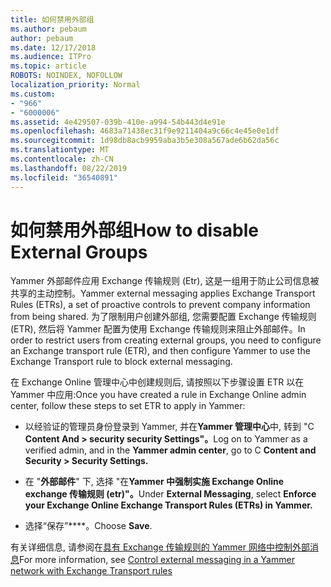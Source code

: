 ```yaml
---
title: 如何禁用外部组
ms.author: pebaum
author: pebaum
ms.date: 12/17/2018
ms.audience: ITPro
ms.topic: article
ROBOTS: NOINDEX, NOFOLLOW
localization_priority: Normal
ms.custom:
- "966"
- "6000006"
ms.assetid: 4e429507-039b-410e-a994-54b443d4e91e
ms.openlocfilehash: 4683a71438ec31f9e9211404a9c66c4e45e0e1df
ms.sourcegitcommit: 1d98db8acb9959aba3b5e308a567ade6b62da56c
ms.translationtype: MT
ms.contentlocale: zh-CN
ms.lasthandoff: 08/22/2019
ms.locfileid: "36540891"
---
```

# <a name="how-to-disable-external-groups"></a><span data-ttu-id="cbdbc-102">如何禁用外部组</span><span class="sxs-lookup"><span data-stu-id="cbdbc-102">How to disable External Groups</span></span>

<span data-ttu-id="cbdbc-103">Yammer 外部邮件应用 Exchange 传输规则 (Etr), 这是一组用于防止公司信息被共享的主动控制。</span><span class="sxs-lookup"><span data-stu-id="cbdbc-103">Yammer external messaging applies Exchange Transport Rules (ETRs), a set of proactive controls to prevent company information from being shared.</span></span> <span data-ttu-id="cbdbc-104">为了限制用户创建外部组, 您需要配置 Exchange 传输规则 (ETR), 然后将 Yammer 配置为使用 Exchange 传输规则来阻止外部邮件。</span><span class="sxs-lookup"><span data-stu-id="cbdbc-104">In order to restrict users from creating external groups, you need to configure an Exchange transport rule (ETR), and then configure Yammer to use the Exchange Transport rule to block external messaging.</span></span>
  
<span data-ttu-id="cbdbc-105">在 Exchange Online 管理中心中创建规则后, 请按照以下步骤设置 ETR 以在 Yammer 中应用:</span><span class="sxs-lookup"><span data-stu-id="cbdbc-105">Once you have created a rule in Exchange Online admin center, follow these steps to set ETR to apply in Yammer:</span></span>
  
- <span data-ttu-id="cbdbc-106">以经验证的管理员身份登录到 Yammer, 并在**Yammer 管理中心**中, 转到 "C **Content And \> security security Settings"。**</span><span class="sxs-lookup"><span data-stu-id="cbdbc-106">Log on to Yammer as a verified admin, and in the **Yammer admin center**, go to C **Content and Security \> Security Settings.**</span></span>

- <span data-ttu-id="cbdbc-107">在 "**外部邮件**" 下, 选择 "在**Yammer 中强制实施 Exchange Online exchange 传输规则 (etr)"。**</span><span class="sxs-lookup"><span data-stu-id="cbdbc-107">Under **External Messaging**, select **Enforce your Exchange Online Exchange Transport Rules (ETRs) in Yammer.**</span></span>

- <span data-ttu-id="cbdbc-108">选择“保存”\*\*\*\*。</span><span class="sxs-lookup"><span data-stu-id="cbdbc-108">Choose **Save**.</span></span>

<span data-ttu-id="cbdbc-109">有关详细信息, 请参阅在[具有 Exchange 传输规则的 Yammer 网络中控制外部消息](https://support.office.com/article/Control-external-messaging-in-a-Yammer-network-with-Exchange-Transport-Rules-f8fd6403-c8f3-4307-9230-65304d6000d9)</span><span class="sxs-lookup"><span data-stu-id="cbdbc-109">For more information, see [Control external messaging in a Yammer network with Exchange Transport rules](https://support.office.com/article/Control-external-messaging-in-a-Yammer-network-with-Exchange-Transport-Rules-f8fd6403-c8f3-4307-9230-65304d6000d9)</span></span>
  